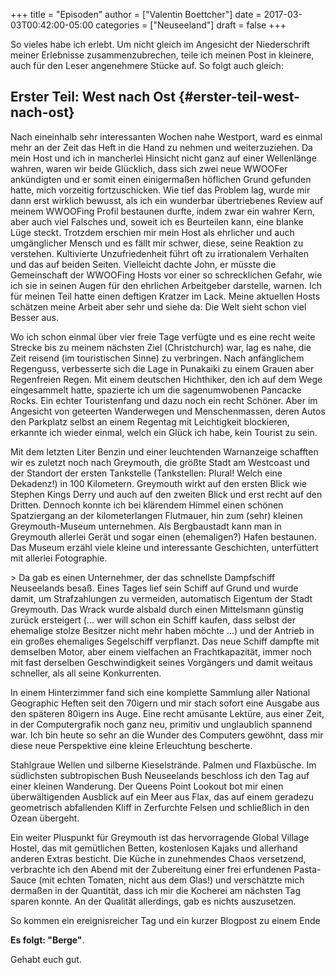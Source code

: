 +++
title = "Episoden"
author = ["Valentin Boettcher"]
date = 2017-03-03T00:42:00-05:00
categories = ["Neuseeland"]
draft = false
+++

So vieles habe ich erlebt. Um nicht gleich im Angesicht der
Niederschrift meiner Erlebnisse zusammenzubrechen, teile ich meinen
Post in kleinere, auch für den Leser angenehmere Stücke auf.  So folgt
auch gleich:


## Erster Teil: West nach Ost {#erster-teil-west-nach-ost}

Nach eineinhalb sehr interessanten Wochen nahe Westport,
ward es einmal mehr an der Zeit das Heft in die Hand zu nehmen und
weiterzuziehen. Da mein Host und ich in mancherlei Hinsicht nicht ganz
auf einer Wellenlänge wahren, waren wir beide Glücklich, dass sich
zwei neue WWOOFer ankündigten und er somit einen einigermaßen
höflichen Grund gefunden hatte, mich vorzeitig fortzuschicken. Wie
tief das Problem lag, wurde mir dann erst wirklich bewusst, als ich
ein wunderbar übertriebenes Review auf meinem WWOOFing Profil
bestaunen durfte, indem zwar ein wahrer Kern, aber auch viel Falsches
und, soweit ich es Beurteilen kann, eine blanke Lüge steckt. Trotzdem
erschien mir mein Host als ehrlicher und auch umgänglicher Mensch und
es fällt mir schwer, diese, seine Reaktion zu verstehen. Kultivierte
Unzufriedenheit führt oft zu irrationalem Verhalten und das auf beiden
Seiten. Vielleicht dachte John, er müsste die Gemeinschaft der
WWOOFing Hosts vor einer so schrecklichen Gefahr, wie ich sie in
seinen Augen für den ehrlichen Arbeitgeber darstelle, warnen. Ich für
meinen Teil hatte einen deftigen Kratzer im Lack. Meine aktuellen
Hosts schätzen meine Arbeit aber sehr und siehe da: Die Welt sieht
schon viel Besser aus.

Wo ich schon einmal über vier freie Tage verfügte und es eine recht
weite Strecke bis zu meinem nächsten Ziel (Christchurch) war, lag es
nahe, die Zeit reisend (im touristischen Sinne) zu verbringen. Nach
anfänglichem Regenguss, verbesserte sich die Lage in Punakaiki zu
einem Grauen aber Regenfreien Regen. Mit einem deutschen Hichthiker,
den ich auf dem Wege eingesammelt hatte, spazierte ich um die
sagenumwobenen Pancacke Rocks. Ein echter Touristenfang und dazu noch
ein recht Schöner. Aber im Angesicht von geteerten Wanderwegen und
Menschenmassen, deren Autos den Parkplatz selbst an einem Regentag mit
Leichtigkeit blockieren, erkannte ich wieder einmal, welch ein Glück
ich habe, kein Tourist zu sein.

Mit dem letzten Liter Benzin und einer leuchtenden Warnanzeige
schafften wir es zuletzt noch nach Greymouth, die größte Stadt am
Westcoast und der Standort der ersten Tankstelle (Tankstellen: Plural!
Welch eine Dekadenz!) in 100 Kilometern. Greymouth wirkt auf den
ersten Blick wie Stephen Kings Derry und auch auf den zweiten Blick
und erst recht auf den Dritten. Dennoch konnte ich bei klärendem
Himmel einen schönen Spatziergang an der kilometerlangen Flutmauer,
hin zum (sehr) kleinen Greymouth-Museum unternehmen. Als Bergbaustadt
kann man in Greymouth allerlei Gerät und sogar einen (ehemaligen?)
Hafen bestaunen. Das Museum erzähl viele kleine und interessante
Geschichten, unterfüttert mit allerlei Fotographie.

&gt; Da gab es einen Unternehmer, der das schnellste Dampfschiff
Neuseelands besaß. Eines Tages lief sein Schiff auf Grund und wurde
damit, um Strafzahlungen zu vermeiden, automatisch Eigentum der Stadt
Greymouth. Das Wrack wurde alsbald durch einen Mittelsmann günstig
zurück ersteigert (... wer will schon ein Schiff kaufen, dass selbst
der ehemalige stolze Besitzer nicht mehr haben möchte ...) und der
Antrieb in ein großes ehemaliges Segelschiff verpflanzt. Das neue
Schiff dampfte mit demselben Motor, aber einem vielfachen an
Frachtkapazität, immer noch mit fast derselben Geschwindigkeit seines
Vorgängers und damit weitaus schneller, als all seine Konkurrenten.

In einem Hinterzimmer fand sich eine komplette Sammlung aller National
Geographic Heften seit den 70igern und mir stach sofort eine Ausgabe
aus den späteren 80igern ins Auge. Eine recht amüsante Lektüre, aus
einer Zeit, in der Computergrafik noch ganz neu, primitiv und
unglaublich spannend war. Ich bin heute so sehr an die Wunder des
Computers gewöhnt, dass mir diese neue Perspektive eine kleine
Erleuchtung bescherte.

Stahlgraue Wellen und silberne Kieselstrände. Palmen und
Flaxbüsche. Im südlichsten subtropischen Bush Neuseelands beschloss
ich den Tag auf einer kleinen Wanderung. Der Queens Point Lookout bot
mir einen überwältigenden Ausblick auf ein Meer aus Flax, das auf
einem geradezu geometrisch abfallenden Kliff in Zerfurchte Felsen und
schließlich in den Ozean übergeht.

Ein weiter Pluspunkt für Greymouth ist das hervorragende Global
Village Hostel, das mit gemütlichen Betten, kostenlosen Kajaks und
allerhand anderen Extras besticht. Die Küche in zunehmendes Chaos
versetzend, verbrachte ich den Abend mit der Zubereitung einer frei
erfundenen Pasta-Sauce (mit echten Tomaten, nicht aus dem Glas!) und
verschätzte mich dermaßen in der Quantität, dass ich mir die Kocherei
am nächsten Tag sparen konnte. An der Qualität allerdings, gab es
nichts auszusetzen.

So kommen ein ereignisreicher Tag und ein kurzer Blogpost zu einem
Ende

**Es folgt: "Berge"**.

Gehabt euch gut.
